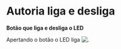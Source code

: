 # Autoria liga e desliga
**Botão que liga e desliga o LED**

Apertando o botão o LED liga
![.](file:///C:/Users/lucas_s_probst/Downloads/IMG_2297.jpg)
